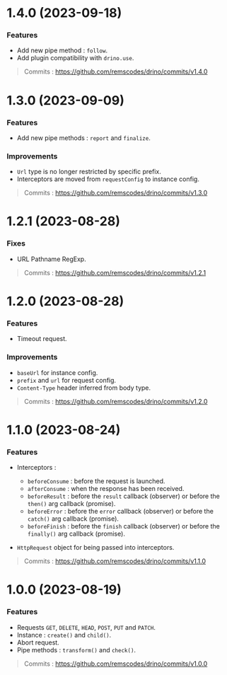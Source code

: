 # 1.4.0 (2023-09-18)

### Features

- Add new pipe method : `follow`.
- Add plugin compatibility with `drino.use`.

> Commits : https://github.com/remscodes/drino/commits/v1.4.0

# 1.3.0 (2023-09-09)

### Features

- Add new pipe methods : `report` and `finalize`.

### Improvements

- `Url` type is no longer restricted by specific prefix.
- Interceptors are moved from `requestConfig` to instance config.

> Commits : https://github.com/remscodes/drino/commits/v1.3.0

# 1.2.1 (2023-08-28)

### Fixes

- URL Pathname RegExp.

> Commits : https://github.com/remscodes/drino/commits/v1.2.1

# 1.2.0 (2023-08-28)

### Features

- Timeout request.

### Improvements

- `baseUrl` for instance config.
- `prefix` and `url` for request config.
- `Content-Type` header inferred from body type.

> Commits : https://github.com/remscodes/drino/commits/v1.2.0

# 1.1.0 (2023-08-24)

### Features

- Interceptors :
  - `beforeConsume` : before the request is launched.
  - `afterConsume` : when the response has been received.
  - `beforeResult` : before the `result` callback (observer) or before the `then()` arg callback (promise).
  - `beforeError` : before the `error` callback (observer) or before the `catch()` arg callback (promise).
  - `beforeFinish` : before the `finish` callback (observer) or before the `finally()` arg callback (promise).


- `HttpRequest` object for being passed into interceptors.

> Commits : https://github.com/remscodes/drino/commits/v1.1.0

# 1.0.0 (2023-08-19)

### Features

- Requests `GET`, `DELETE`, `HEAD`, `POST`, `PUT` and `PATCH`.
- Instance : `create()` and `child()`.
- Abort request.
- Pipe methods : `transform()` and `check()`.

> Commits : https://github.com/remscodes/drino/commits/v1.0.0
